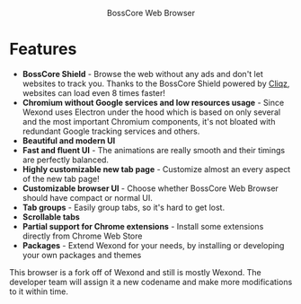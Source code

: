 <p align="center">
BossCore Web Browser
</p>

# Features

- **BossCore Shield** - Browse the web without any ads and don't let websites to track you. Thanks to the BossCore Shield powered by [Cliqz](https://github.com/cliqz-oss/adblocker), websites can load even 8 times faster!
- **Chromium without Google services and low resources usage** - Since Wexond uses Electron under the hood which is based on only several and the most important Chromium components, it's not bloated with redundant Google tracking services and others.
- **Beautiful and modern UI**
- **Fast and fluent UI** - The animations are really smooth and their timings are perfectly balanced.
- **Highly customizable new tab page** - Customize almost an every aspect of the new tab page!
- **Customizable browser UI** - Choose whether BossCore Web Browser should have compact or normal UI.
- **Tab groups** - Easily group tabs, so it's hard to get lost.
- **Scrollable tabs**
- **Partial support for Chrome extensions** - Install some extensions directly from Chrome Web Store
- **Packages** - Extend Wexond for your needs, by installing or developing your own packages and themes

This browser is a fork off of Wexond and still is mostly Wexond. The developer team will assign it a new codename and make more modifications to it within time.
